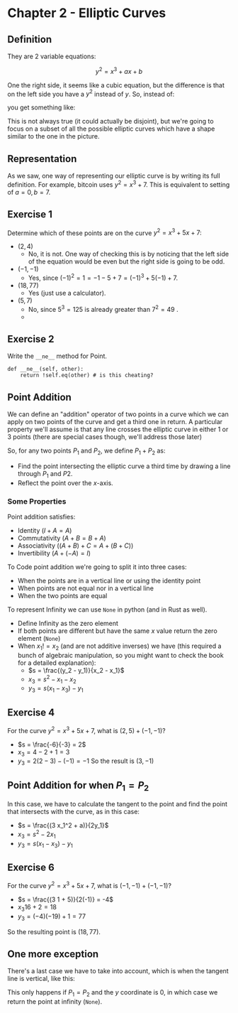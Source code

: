 # Chapter 2 - Elliptic Curves

## Definition
They are 2 variable equations:

$$
y^2 = x^3 + ax + b
$$

One the right side, it seems like a cubic equation, but the difference is that on the left side you have a $y^2$ instead of $y$. So, instead of:

[](img/ch2-cubic-graph.png)

you get something like:

[](img/ch2-elliptic-graph.png)

This is not always true (it could actually be disjoint), but we're going to focus on a subset of all the possible elliptic curves which have a shape similar to the one in the picture.

## Representation

As we saw, one way of representing our elliptic curve is by writing its full definition. For example, bitcoin uses $y^2 = x^3 + 7$. This is equivalent to setting of $a = 0, b = 7$. 

## Exercise 1
Determine which of these points are on the curve $y^2 = x^3 + 5x + 7$:

- $(2, 4)$
    - No, it is not. One way of checking this is by noticing that the left side of the equation would be even but the right side is going to be odd.
- $(-1, -1)$
    - Yes, since $(-1)^2 = 1 = -1 - 5 + 7 = (-1)^3 + 5 (-1) + 7$.
- $(18, 77)$
    - Yes (just use a calculator). 
- $(5, 7)$
    - No, since $5^3 = 125$ is already greater than $7^2 = 49$ .
    -
## Exercise 2
Write the `__ne__` method for Point.

```python3
def __ne__(self, other):
    return !self.eq(other) # is this cheating?
```

## Point Addition

We can define an "addition" operator of two points in a curve which we can apply on two points of the curve and get a third one in return. A particular property we'll assume is that any line crosses the elliptic curve in either $1$ or $3$ points (there are special cases though, we'll address those later)

So, for any two points $P_1$ and $P_2$, we define $P_1 + P_2$ as:

- Find the point intersecting the elliptic curve a third time by drawing a line through $P_1$ and $P2$.
- Reflect the point over the $x$-axis.

[](img/ch2-addition.png)

### Some Properties

Point addition satisfies:

- Identity ($I + A = A$)
- Commutativity ($A + B = B + A$)
- Associativity ($(A + B) + C = A + (B + C)$)
- Invertibility ($A + (-A) = I$)

To Code point addition we're going to split it into three cases:
- When the points are in a vertical line or using the identity point
- When points are not equal nor in a vertical line
- When the two points are equal

To represent Infinity we can use `None` in python (and in Rust as well).

[](img/ch2-addition-opposites.png)

- Define Infinity as the zero element
- If both points are different but have the same $x$ value return the zero element (`None`)
- When $x_1 != x_2$ (and are not additive inverses) we have (this required a bunch of algebraic manipulation, so you might want to check the book for a detailed explanation):
    - $s = \frac{(y_2 - y_1)}{x_2 - x_1}$ 
    - $x_3 = s^2 - x_1 - x_2$
    - $y_3 = s(x_1 - x_3) - y_1$

## Exercise 4

For the curve $y^2 = x^3 + 5x + 7$, what is $(2, 5) + (-1, -1)$?
- $s = \frac{-6}{-3} = 2$
- $x_3 = 4 - 2 + 1 = 3$
- $y_3 = 2(2 - 3) - (-1) = -1$
So the result is $(3, -1)$

## Point Addition for when $P_1 = P_2$
In this case, we have to calculate the tangent to the point and find the point that intersects with the curve, as in this case:

[](img/ch2-addition-equal.png)

- $s = \frac{(3 x_1^2 + a)}{2y_1}$
- $x_3 = s^2 - 2x_1$
- $y_3 = s(x_1 - x_3) - y_1$

## Exercise 6

For the curve $y^2 = x^3 + 5x + 7$, what is $(-1, -1) + (-1, -1)$?

- $s = \frac{(3 1 + 5)}{2(-1)} = -4$
- $x_3 16 + 2 = 18$
- $y_3 = (-4)(-19) + 1 = 77$

So the resulting point is $(18, 77)$.

## One more exception

There's a last case we have to take into account, which is when the tangent line is vertical, like this:

[](img/ch2-addition-vertical-tangent.png)

This only happens if $P_1 = P_2$ and the $y$ coordinate is $0$, in which case we return the point at infinity (`None`).
